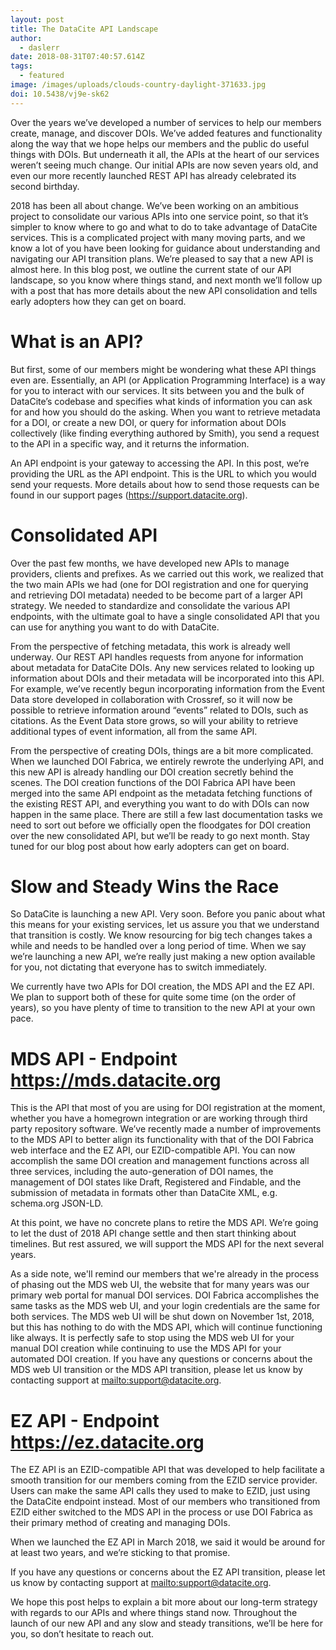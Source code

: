```yaml
---
layout: post
title: The DataCite API Landscape
author:
  - daslerr
date: 2018-08-31T07:40:57.614Z
tags:
  - featured
image: /images/uploads/clouds-country-daylight-371633.jpg
doi: 10.5438/vj9e-sk62
---
```

Over the years we’ve developed a number of services to help our members create, manage, and discover DOIs. We’ve added features and functionality along the way that we hope helps our members and the public do useful things with DOIs. But underneath it all, the APIs at the heart of our services weren’t seeing much change. Our initial APIs are now seven years old, and even our more recently launched REST API has already celebrated its second birthday. 

2018 has been all about change. We’ve been working on an ambitious project to consolidate our various APIs into one service point, so that it’s simpler to know where to go and what to do to take advantage of DataCite services. This is a complicated project with many moving parts, and we know a lot of you have been looking for guidance about understanding and navigating our API transition plans. We’re pleased to say that a new API is almost here. In this blog post, we outline the current state of our API landscape, so you know where things stand, and next month we’ll follow up with a post that has more details about the new API consolidation and tells early adopters how they can get on board.  

# What is an API? 

But first, some of our members might be wondering what these API things even are. Essentially, an API (or Application Programming Interface) is a way for you to interact with our services. It sits between you and the bulk of DataCite’s codebase and specifies what kinds of information you can ask for and how you should do the asking. When you want to retrieve metadata for a DOI, or create a new DOI, or query for information about DOIs collectively (like finding everything authored by Smith), you send a request to the API in a specific way, and it returns the information. 

An API endpoint is your gateway to accessing the API. In this post, we’re providing the URL as the API endpoint. This is the URL to which you would send your requests. More details about how to send those requests can be found in our support pages (https://support.datacite.org). 

# Consolidated API

Over the past few months, we have developed new APIs to manage providers, clients and prefixes. As we carried out this work, we realized that the two main APIs we had (one for DOI registration and one for querying and retrieving DOI metadata) needed to be become part of a larger API strategy. We needed to standardize and consolidate the various API endpoints, with the ultimate goal to have a single consolidated API that you can use for anything you want to do with DataCite. 

From the perspective of fetching metadata, this work is already well underway. Our REST API handles requests from anyone for information about metadata for DataCite DOIs. Any new services related to looking up information about DOIs and their metadata will be incorporated into this API. For example, we’ve recently begun incorporating information from the Event Data store developed in collaboration with Crossref, so it will now be possible to retrieve information around “events” related to DOIs, such as citations. As the Event Data store grows, so will your ability to retrieve additional types of event information, all from the same API. 

From the perspective of creating DOIs, things are a bit more complicated. When we launched DOI Fabrica, we entirely rewrote the underlying API, and this new API is already handling our DOI creation secretly behind the scenes. The DOI creation functions of the DOI Fabrica API have been merged into the same API endpoint as the metadata fetching functions of the existing REST API, and everything you want to do with DOIs can now happen in the same place. There are still a few last documentation tasks we need to sort out before we officially open the floodgates for DOI creation over the new consolidated API, but we’ll be ready to go next month. Stay tuned for our blog post about how early adopters can get on board. 

# Slow and Steady Wins the Race

So DataCite is launching a new API. Very soon. Before you panic about what this means for your existing services, let us assure you that we understand that transition is costly. We know resourcing for big tech changes takes a while and needs to be handled over a long period of time. When we say we’re launching a new API, we’re really just making a new option available for you, not dictating that everyone has to switch immediately. 

We currently have two APIs for DOI creation, the MDS API and the EZ API. We plan to support both of these for quite some time (on the order of years), so you have plenty of time to transition to the new API at your own pace. 

# MDS API - Endpoint https://mds.datacite.org

This is the API that most of you are using for DOI registration at the moment, whether you have a homegrown integration or are working through third party repository software. We’ve recently made a number of improvements to the MDS API to better align its functionality with that of the DOI Fabrica web interface and the EZ API, our EZID-compatible API. You can now accomplish the same DOI creation and management functions across all three services, including the auto-generation of DOI names, the management of DOI states like Draft, Registered and Findable, and the submission of metadata in formats other than DataCite XML, e.g. schema.org JSON-LD.

At this point, we have no concrete plans to retire the MDS API. We’re going to let the dust of 2018 API change settle and then start thinking about timelines. But rest assured, we will support the MDS API for the next several years.

As a side note, we'll remind our members that we're already in the process of phasing out the MDS web UI, the website that for many years was our primary web portal for manual DOI services. DOI Fabrica accomplishes the same tasks as the MDS web UI, and your login credentials are the same for both services. The MDS web UI will be shut down on November 1st, 2018, but this has nothing to do with the MDS API, which will continue functioning like always. It is perfectly safe to stop using the MDS web UI for your manual DOI creation while continuing to use the MDS API for your automated DOI creation. If you have any questions or concerns about the MDS web UI transition or the MDS API transition, please let us know by contacting support at <mailto:support@datacite.org>. 

# EZ API - Endpoint https://ez.datacite.org

The EZ API is an EZID-compatible API that was developed to help facilitate a smooth transition for our members coming from the EZID service provider. Users can make the same API calls they used to make to EZID, just using the DataCite endpoint instead. Most of our members who transitioned from EZID either switched to the MDS API in the process or use DOI Fabrica as their primary method of creating and managing DOIs. 

When we launched the EZ API in March 2018, we said it would be around for at least two years, and we’re sticking to that promise. 

If you have any questions or concerns about the EZ API transition, please let us know by contacting support at <mailto:support@datacite.org>.

We hope this post helps to explain a bit more about our long-term strategy with regards to our APIs and where things stand now. Throughout the launch of our new API and any slow and steady transitions, we’ll be here for you, so don’t hesitate to reach out.
